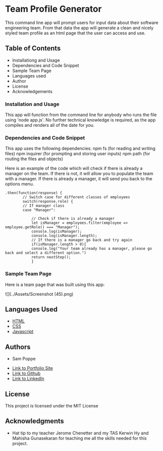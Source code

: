 # Team Profile Generator

This command line app will prompt users for input data about their software engineering team. From that data the app will generate a clean and nicely styled team profile as an html page that the user can access and use.

## Table of Contents

* Installationg and Usage
* Dependencies and Code Snippet
* Sample Team Page
* Languages used
* Author
* License
* Acknowledgements

### Installation and Usage

This app will function from the command line for anybody who runs the file using 'node app.js'. No further technical knowledge is required, as the app compiles and renders all of the date for you.

### Dependencies and Code Snippet

This app uses the following dependencies:
npm fs (for reading and writing files)
npm inquirer (for prompting and storing user inputs)
npm path (for routing the files and objects)

Here is an example of the code which will check if there is already a manager on the team. If there is not, it will allow you to populate the team with a manager. If there is already a manager, it will send you back to the options menu.

```
.then(function(response) {
        // Switch case for different classes of employees
        switch(response.role) {
        // If manager class
        case "Manager":

            // Check if there is already a manager
            let isManager = employees.filter(employee => employee.getRole() === "Manager");
            console.log(isManager);
            console.log(isManager.length);
            // If there is a manager go back and try again
            if(isManager.length > 0){
            console.log("Your team already has a manager, please go back and select a different option.")
            return nextStep();
            }
```

### Sample Team Page

Here is a team page that was built using this app:

![](../Assets/Screenshot (45).png)

## Languages Used

* [HTML](https://developer.mozilla.org/en-US/docs/Web/HTML)
* [CSS](https://developer.mozilla.org/en-US/docs/Web/CSS)
* [Javascript](https://developer.mozilla.org/en-US/docs/Web/JavaScript)

## Authors

* Sam Poppe 

- [Link to Portfolio Site](https://popsizzle.github.io/Portfolio/)
- [Link to Github](https://github.com/PopSizzle)
- [Link to LinkedIn](https://www.linkedin.com/in/sam-poppe-623281193/)

## License

This project is licensed under the MIT License 

## Acknowledgments

* Hat tip to my teacher Jerome Chenetter and my TAS Kerwin Hy and Mahisha Gunasekaran for teaching me all the skills needed for this project.